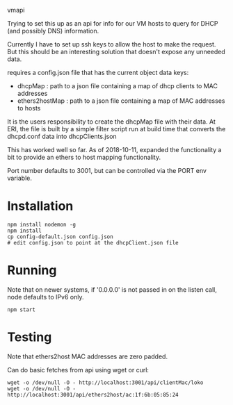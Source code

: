 vmapi

Trying to set this up as an api for info for our VM hosts to query for 
DHCP (and possibly DNS) information.  

Currently I have to set up ssh keys to allow the host to make the request.
But this should be an interesting solution that doesn't expose any unneeded data.

requires a config.json file that has the current object data keys:
* dhcpMap : path to a json file containing a map of dhcp clients to MAC addresses
* ethers2hostMap : path to a json file containing a map of MAC addresses to hosts

It is the users responsibility to create the dhcpMap file with their data.
At ERI, the file is built by a simple filter script run at build time that converts
the dhcpd.conf data into dhcpClients.json

This has worked well so far.  As of 2018-10-11, expanded the functionality a bit to
provide an ethers to host mapping functionality.

Port number defaults to 3001, but can be controlled via the PORT env variable.


# Installation
```
npm install nodemon -g
npm install
cp config-default.json config.json
# edit config.json to point at the dhcpClient.json file
```

# Running 
Note that on newer systems, if '0.0.0.0' is not passed in on the listen call, node defaults to IPv6 only.

```
npm start
```

# Testing
Note that ethers2host MAC addresses are zero padded.

Can do basic fetches from api using wget or curl:
```
wget -o /dev/null -O - http://localhost:3001/api/clientMac/loko
wget -o /dev/null -O - http://localhost:3001/api/ethers2host/ac:1f:6b:05:85:24
```
